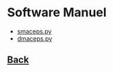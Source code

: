 # Software Manuel

- [smaceps.py](smaceps/smaceps.md)
- [dmaceps.py](dmaceps/dmaceps.md)

## [Back](../)